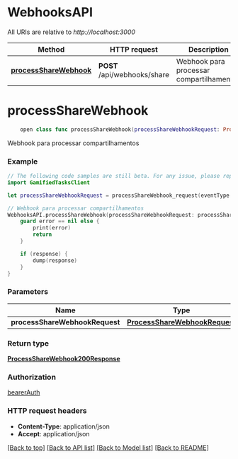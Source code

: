 # WebhooksAPI

All URIs are relative to *http://localhost:3000*

Method | HTTP request | Description
------------- | ------------- | -------------
[**processShareWebhook**](WebhooksAPI.md#processsharewebhook) | **POST** /api/webhooks/share | Webhook para processar compartilhamentos


# **processShareWebhook**
```swift
    open class func processShareWebhook(processShareWebhookRequest: ProcessShareWebhookRequest? = nil, completion: @escaping (_ data: ProcessShareWebhook200Response?, _ error: Error?) -> Void)
```

Webhook para processar compartilhamentos

### Example
```swift
// The following code samples are still beta. For any issue, please report via http://github.com/OpenAPITools/openapi-generator/issues/new
import GamifiedTasksClient

let processShareWebhookRequest = processShareWebhook_request(eventType: "eventType_example", userId: "userId_example", data: 123) // ProcessShareWebhookRequest |  (optional)

// Webhook para processar compartilhamentos
WebhooksAPI.processShareWebhook(processShareWebhookRequest: processShareWebhookRequest) { (response, error) in
    guard error == nil else {
        print(error)
        return
    }

    if (response) {
        dump(response)
    }
}
```

### Parameters

Name | Type | Description  | Notes
------------- | ------------- | ------------- | -------------
 **processShareWebhookRequest** | [**ProcessShareWebhookRequest**](ProcessShareWebhookRequest.md) |  | [optional] 

### Return type

[**ProcessShareWebhook200Response**](ProcessShareWebhook200Response.md)

### Authorization

[bearerAuth](../README.md#bearerAuth)

### HTTP request headers

 - **Content-Type**: application/json
 - **Accept**: application/json

[[Back to top]](#) [[Back to API list]](../README.md#documentation-for-api-endpoints) [[Back to Model list]](../README.md#documentation-for-models) [[Back to README]](../README.md)

